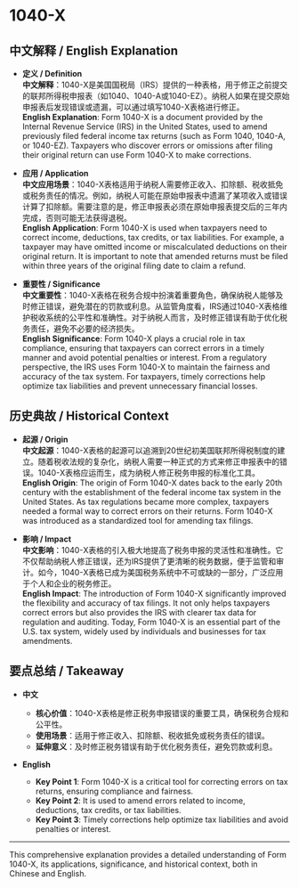 # 1040-X

## 中文解释 / English Explanation

* **定义 / Definition**  
  **中文解释**：1040-X是美国国税局（IRS）提供的一种表格，用于修正之前提交的联邦所得税申报表（如1040、1040-A或1040-EZ）。纳税人如果在提交原始申报表后发现错误或遗漏，可以通过填写1040-X表格进行修正。  
  **English Explanation**: Form 1040-X is a document provided by the Internal Revenue Service (IRS) in the United States, used to amend previously filed federal income tax returns (such as Form 1040, 1040-A, or 1040-EZ). Taxpayers who discover errors or omissions after filing their original return can use Form 1040-X to make corrections.

* **应用 / Application**  
  **中文应用场景**：1040-X表格适用于纳税人需要修正收入、扣除额、税收抵免或税务责任的情况。例如，纳税人可能在原始申报表中遗漏了某项收入或错误计算了扣除额。需要注意的是，修正申报表必须在原始申报表提交后的三年内完成，否则可能无法获得退税。  
  **English Application**: Form 1040-X is used when taxpayers need to correct income, deductions, tax credits, or tax liabilities. For example, a taxpayer may have omitted income or miscalculated deductions on their original return. It is important to note that amended returns must be filed within three years of the original filing date to claim a refund.

* **重要性 / Significance**  
  **中文重要性**：1040-X表格在税务合规中扮演着重要角色，确保纳税人能够及时修正错误，避免潜在的罚款或利息。从监管角度看，IRS通过1040-X表格维护税收系统的公平性和准确性。对于纳税人而言，及时修正错误有助于优化税务责任，避免不必要的经济损失。  
  **English Significance**: Form 1040-X plays a crucial role in tax compliance, ensuring that taxpayers can correct errors in a timely manner and avoid potential penalties or interest. From a regulatory perspective, the IRS uses Form 1040-X to maintain the fairness and accuracy of the tax system. For taxpayers, timely corrections help optimize tax liabilities and prevent unnecessary financial losses.

## 历史典故 / Historical Context

* **起源 / Origin**  
  **中文起源**：1040-X表格的起源可以追溯到20世纪初美国联邦所得税制度的建立。随着税收法规的复杂化，纳税人需要一种正式的方式来修正申报表中的错误。1040-X表格应运而生，成为纳税人修正税务申报的标准化工具。  
  **English Origin**: The origin of Form 1040-X dates back to the early 20th century with the establishment of the federal income tax system in the United States. As tax regulations became more complex, taxpayers needed a formal way to correct errors on their returns. Form 1040-X was introduced as a standardized tool for amending tax filings.

* **影响 / Impact**  
  **中文影响**：1040-X表格的引入极大地提高了税务申报的灵活性和准确性。它不仅帮助纳税人修正错误，还为IRS提供了更清晰的税务数据，便于监管和审计。如今，1040-X表格已成为美国税务系统中不可或缺的一部分，广泛应用于个人和企业的税务修正。  
  **English Impact**: The introduction of Form 1040-X significantly improved the flexibility and accuracy of tax filings. It not only helps taxpayers correct errors but also provides the IRS with clearer tax data for regulation and auditing. Today, Form 1040-X is an essential part of the U.S. tax system, widely used by individuals and businesses for tax amendments.

## 要点总结 / Takeaway

* **中文**  
  - **核心价值**：1040-X表格是修正税务申报错误的重要工具，确保税务合规和公平性。  
  - **使用场景**：适用于修正收入、扣除额、税收抵免或税务责任的错误。  
  - **延伸意义**：及时修正税务错误有助于优化税务责任，避免罚款或利息。

* **English**  
  - **Key Point 1**: Form 1040-X is a critical tool for correcting errors on tax returns, ensuring compliance and fairness.  
  - **Key Point 2**: It is used to amend errors related to income, deductions, tax credits, or tax liabilities.  
  - **Key Point 3**: Timely corrections help optimize tax liabilities and avoid penalties or interest.

---

This comprehensive explanation provides a detailed understanding of Form 1040-X, its applications, significance, and historical context, both in Chinese and English.